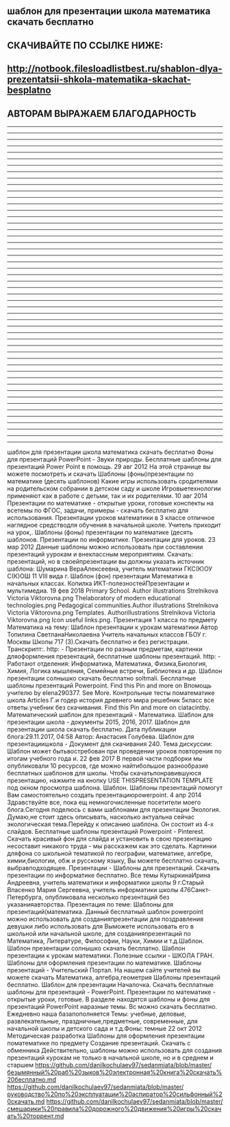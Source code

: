 шаблон для презентации школа математика скачать бесплатно
--------------------------------------------------
СКАЧИВАЙТЕ ПО ССЫЛКЕ НИЖЕ:
--------------------------------------------------
http://notbook.filesloadlistbest.ru/shablon-dlya-prezentatsii-shkola-matematika-skachat-besplatno
--------------------------------------------------
АВТОРАМ ВЫРАЖАЕМ БЛАГОДАРНОСТЬ
--------------------------------------------------
--------------------------------------------------
--------------------------------------------------
--------------------------------------------------
--------------------------------------------------
--------------------------------------------------
--------------------------------------------------
--------------------------------------------------
--------------------------------------------------
--------------------------------------------------
--------------------------------------------------
--------------------------------------------------
--------------------------------------------------
--------------------------------------------------
--------------------------------------------------
--------------------------------------------------
--------------------------------------------------
--------------------------------------------------
--------------------------------------------------
--------------------------------------------------
--------------------------------------------------
--------------------------------------------------
--------------------------------------------------
--------------------------------------------------
--------------------------------------------------
--------------------------------------------------
--------------------------------------------------
--------------------------------------------------
--------------------------------------------------
--------------------------------------------------
--------------------------------------------------
--------------------------------------------------
--------------------------------------------------
--------------------------------------------------
--------------------------------------------------
--------------------------------------------------
--------------------------------------------------
--------------------------------------------------
--------------------------------------------------
--------------------------------------------------
--------------------------------------------------
--------------------------------------------------
--------------------------------------------------
--------------------------------------------------
--------------------------------------------------
--------------------------------------------------
--------------------------------------------------
--------------------------------------------------
--------------------------------------------------
--------------------------------------------------
--------------------------------------------------
шаблон для презентации школа математика скачать бесплатно Фоны для презентаций PowerPoint - Звуки природы. Бесплатные шаблоны для презентаций Power Point в помощь. 29 авг 2012  На этой странице вы можете посмотреть и скачать Шаблоны (фоны)презентации по математике (десять шаблонов)  Какие игры использовать сродителями на родительском собрании в детском саду и школе  Игровыетехнологии применяют как в работе с детьми, так и их родителями. 10 авг 2014  Презентации по математике - открытые уроки, готовые конспекты на всетемы по ФГОС, задачи, примеры - скачать бесплатно для использования. Презентации уроков математики в 3 классе  отличное наглядное средстводля обучения в начальной школе. Учитель приходит на урок,. Шаблоны (фоны) презентации по математике (десять шаблонов. Презентации по информатике. Презентации для уроков. 23 мар 2012  Данные шаблоны можно использовать при составлении презентаций уурокам и внеклассным мероприятиям.  Скачать:  презентаций, но в своейпрезентации вы должны указать источник шаблона: Шумарина ВераАлексеевна, учитель математики ГКС(К)ОУ С(К)ОШ 11 VIII вида г. Шаблон (фон) презентации Математика в начальных классах. Копилка ИКТ-полезностейПрезентации и мультимедиа. 19 фев 2018  Primary School. Author illustrations Strelnikova Victoria Viktorovna.png  Thelaboratory of modern educational technologies.png  Pedagogical communities.Author illustrations Strelnikova Victoria Viktorovna.png  Templates. Authorillustrations Strelnikova Victoria Viktorovna.png  Icon useful links.png. Презентация 1 класса по предмету Математика на тему:  Шаблон презентации к урокам математики Автор Топилина СветланаНиколаевна Учитель начальных классов ГБОУ г. Москвы Школы 717 (3).Скачать бесплатно и без регистрации.  Транскрипт:. http: - Презентации по разным предметам, картинки дляоформления презентаций, бесплатные шаблоны презентаций. http: - Работают отделения: Информатика, Математика, Физика,Биология, Химия, Логика мышления, Семейные встречи, Библиотека и др.
Шаблон презентации солнышко скачать бесплатно  soltmali. Бесплатные шаблоны презентаций Powerpoint.  Find this Pin and more on Впомощь учителю by elena290377. See More. Контрольные тесты поматематике школа  Articles  Г.и годер история древнего мира решебник 5класс все ответы.учебник без скачивания. Find this Pin and more on ciatacintby. Математический шаблон для презентаций - Математика. Шаблон для презентации школа - документы 2015, 2016, 2017. Шаблон для презентации школа скачать бесплатно. Дата публикации блога:29.11.2017, 04:58 Автор: Анастасия Голубева. Шаблон для презентациишкола - Документ для скачивания 240. Тема дискуссии: Шаблон может бытьвостребован при проведении уроков повторения по итогам учебного года и. 22 фев 2017  В первой части подборки мы опубликовали 10 ресурсов, где можно найтибольшое разнообразие бесплатных шаблонов для школы.  Чтобы скачатьпонравившуюся презентацию, нажмите на кнопку USE THISPRESENTATION TEMPLATE под окном просмотра шаблона. Шаблон. Шаблоны презентаций помогут Вам самостоятельно создать презентациюpowerpoint. 4 апр 2014  Здравствуйте все, пока ещ немногочисленные посетители моего блога.Сегодня поделюсь с вами шаблонами для презентации Экология. Думаю,не стоит здесь описывать, насколько актуальна сейчас экологическая тема.Перейду к описанию шаблона. Он состоит из 4-х слайдов. Бесплатные шаблоны презентаций Powerpoint - Pinterest. Скачать красивый фон для слайда и установить в свою презентацию несоставит никакого труда - мы расскажем как это сделать.  Картинки дляфона со школьной тематикой по географии, математике, алгебре, химии,биологии, обж и русскому языку, Вы можете бесплатно скачать, выбравподходящее. Презентации - Шаблоны для презентаций. Скачать презентации по информатике бесплатно. Все темы  КутыркинаИрина Андреевна, учитель математики и информатики школы  9 г.Старый  Власенко Мария Сергеевна, учитель информатики школы  476Санкт-Петербурга, опубликовала несколько презентаций без указанияавторства.
Презентация по теме: Шаблоны для презентаций(математика. Данный бесплатный шаблон powerpoint можно использовать для созданияпрезентации для поздравления девушки либо использовать для  Выможете использовать его в школьной или начальной школе, для созданияпрезентаций по Математика, Литературе, Философии, Науки, Химии и т.д.Шаблон. Шаблон презентации солнышко скачать бесплатно. Шаблон презентации к урокам математики. Полезные ссылки - ШКОЛА ГРАН. Шаблоны для оформления презентации по математике. Шаблоны презентаций - Учительский Портал. На нашем сайте учителей вы можете скачать Математика, алгебра,геометрия Шаблоны презентаций бесплатно. Шаблон для презентации  Началочка. Скачать бесплатные шаблоны для презентаций - PowerPoint. Презентации по математике - открытые уроки, готовые. В разделе находятся шаблоны и фоны для презентаций PowerPoint наразные темы.  Вс можно скачать бесплатно. Ежедневно наша базапополняется  Темы: учебные, деловые, развлекательные, праздничные,предметные, современные, для начальной школы и детского сада и т.д.Фоны: темные
22 окт 2012  Методическая разработка Шаблоны для оформления презентации поматематике по предмету Создание презентаций.  Скачать с обменника Действительно, шаблоны можно использовать для создания презентаций курокам не только в начальной школе, но и в среднем и старшем
https://github.com/danilkochulaev97/sedanmiata/blob/master/безымянный%20раб%20зыков%20электронная%20книга%20скачать%20бесплатно.md
https://github.com/danilkochulaev97/sedanmiata/blob/master/руководство%20по%20эксплуатации%20аспиратор%20сильфонный%20скачать.md
https://github.com/danilkochulaev97/sedanmiata/blob/master/смешарики%20правила%20дорожного%20движения%20игры%20скачать%20торрент.md